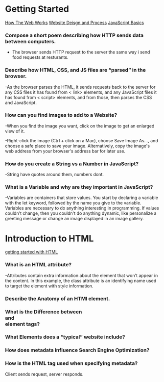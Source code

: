 # Getting Started

[How The Web Works](https://developer.mozilla.org/en-US/docs/Learn/Getting_started_with_the_web/How_the_Web_works)
[Website Deisgn and Process](https://developer.mozilla.org/en-US/docs/Learn/Getting_started_with_the_web/What_will_your_website_look_like)
[JavaScript Basics](https://developer.mozilla.org/en-US/docs/Learn/Getting_started_with_the_web/JavaScript_basics)



### Compose a short poem describing how HTTP sends data between computers.

- The browser sends HTTP request to the server the same way i send food requests at resturants.


### Describe how HTML, CSS, and JS files are “parsed” in the browser.

-As the browser parses the HTML, it sends requests back to the server for any CSS files it has found from < link> elements, and any JavaScript files it has found from < script> elements, and from those, then parses the CSS and JavaScript.


### How can you find images to add to a Website?

-When you find the image you want, click on the image to get an enlarged view of it.

-Right-click the image (Ctrl + click on a Mac), choose Save Image As…, and choose a safe place to save your image. Alternatively, copy the image's web address from your browser's address bar for later use.


### How do you create a String vs a Number in JavaScript?

-String have quotes around them, numbers dont.

### What is a Variable and why are they important in JavaScript?

-Variables are containers that store values. You start by declaring a variable with the let keyword, followed by the name you give to the variable. Variables are necessary to do anything interesting in programming. If values couldn't change, then you couldn't do anything dynamic, like personalize a greeting message or change an image displayed in an image gallery.

# Introduction to HTML

[getting started with HTML](https://developer.mozilla.org/en-US/docs/Learn/HTML/Introduction_to_HTML/Getting_started)


### What is an HTML attribute?

-Attributes contain extra information about the element that won't appear in the content. In this example, the class attribute is an identifying name used to target the element with style information.

### Describe the Anatomy of an HTMl element.

### What is the Difference between <article> and <section> element tags?

### What Elements does a “typical” website include?

### How does metadata influence Search Engine Optimization?

### How is the <meta> HTML tag used when specifying metadata?







Client sends request, server responds. 

